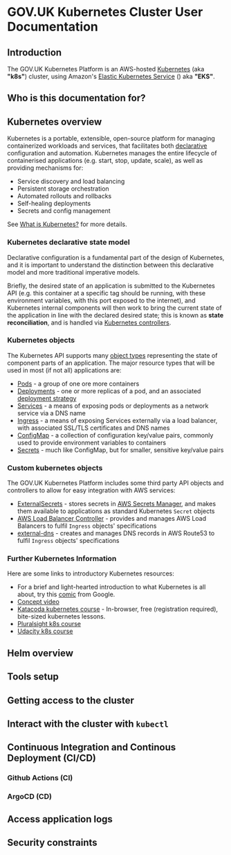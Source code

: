 # GOV.UK Kubernetes Cluster User Documentation

## Introduction

The GOV.UK Kubernetes Platform is an AWS-hosted [Kubernetes][] (aka **"k8s"**) cluster, using Amazon's [Elastic Kubernetes Service][] () aka **"EKS"**.

## Who is this documentation for?

## Kubernetes overview

Kubernetes is a portable, extensible, open-source platform for managing containerized workloads and services, that facilitates both [declarative](https://kubernetes.io/docs/tasks/manage-kubernetes-objects/declarative-config/) configuration and automation. Kubernetes manages the entire lifecycle of containerised applications (e.g. start, stop, update, scale), as well as providing mechanisms for:

- Service discovery and load balancing
- Persistent storage orchestration
- Automated rollouts and rollbacks
- Self-healing deployments
- Secrets and config management

See [What is Kubernetes?][] for more details.

### Kubernetes declarative state model

Declarative configuration is a fundamental part of the design of Kubernetes, and it is important to understand the distinction between this declarative model and more traditional imperative models.

Briefly, the desired state of an application is submitted to the Kubernetes API (e.g. this container at a specific tag should be running, with these environment variables, with this port exposed to the internet), and Kubernetes internal components will then work to bring the current state of the application in line with the declared desired state; this is known as **state reconciliation**, and is handled via [Kubernetes controllers][].

### Kubernetes objects

The Kubernetes API supports many [object types](https://kubernetes.io/docs/concepts/overview/working-with-objects/kubernetes-objects/) representing the state of component parts of an application. The major resource types that will be used in most (if not all) applications are:

- [Pods](https://kubernetes.io/docs/concepts/workloads/pods/) - a group of one ore more containers
- [Deployments](https://kubernetes.io/docs/concepts/workloads/controllers/deployment/) - one or more replicas of a pod, and an associated [deployment strategy](https://www.weave.works/blog/kubernetes-deployment-strategies)
- [Services](https://kubernetes.io/docs/concepts/services-networking/service/) - a means of exposing pods or deployments as a network service via a DNS name
- [Ingress](https://kubernetes.io/docs/concepts/services-networking/ingress/) - a means of exposing Services externally via a load balancer, with associated SSL/TLS certificates and DNS names
- [ConfigMap](https://kubernetes.io/docs/concepts/configuration/configmap/) - a collection of configuration key/value pairs, commonly used to provide environment variables to containers
- [Secrets](https://kubernetes.io/docs/concepts/configuration/secret/) - much like ConfigMap, but for smaller, sensitive key/value pairs

### Custom kubernetes objects

The GOV.UK Kubernetes Platform includes some third party API objects and controllers to allow for easy integration with AWS services:

- [ExternalSecrets](https://external-secrets.io) - stores secrets in [AWS Secrets Manager](https://aws.amazon.com/secrets-manager/), and makes them available to applications as standard Kubernetes `Secret` objects
- [AWS Load Balancer Controller](https://kubernetes-sigs.github.io/aws-load-balancer-controller/v2.3/) - provides and manages AWS Load Balancers to fulfil `Ingress` objects' specifications
- [external-dns](https://github.com/kubernetes-sigs/external-dns) - creates and manages DNS records in AWS Route53 to fulfil `Ingress` objects' specifications


### Further Kubernetes Information

<!--
Content based on https://github.com/ministryofjustice/cloud-platform-user-guide/blob/main/source/documentation/concepts/kubernetes.html.md.erb
-->

Here are some links to introductory Kubernetes resources:

 * For a brief and light-hearted introduction to what Kubernetes is all about, try this [comic][k8s-comic] from Google.
 * [Concept video][k8s-video]
 * [Katacoda kubernetes course][] - In-browser, free (registration required), bite-sized kubernetes lessons.
 * [Pluralsight k8s course][]
 * [Udacity k8s course][]


## Helm overview

## Tools setup

## Getting access to the cluster

## Interact with the cluster with `kubectl`

## Continuous Integration and Continous Deployment (CI/CD)

### Github Actions (CI)

### ArgoCD (CD)

## Access application logs

## Security constraints


[k8s-comic]: https://cloud.google.com/kubernetes-engine/kubernetes-comic/
[Kubernetes]: https://kubernetes.io
[k8s-video]: https://www.youtube.com/watch?v=IMOZCDhH7do
[Ingress]: https://kubernetes.io/docs/concepts/services-networking/ingress
[Pluralsight k8s course]: https://www.pluralsight.com/courses/kubernetes-getting-started
[Udacity k8s course]: https://eu.udacity.com/course/scalable-microservices-with-kubernetes--ud615
[Katacoda kubernetes course]: https://www.katacoda.com/courses/kubernetes
[Kubernetes]: https://kubernetes.io
[Elastic Kubernetes Service]: https://aws.amazon.com/eks/
[Kubernetes controllers]: https://kubernetes.io/docs/concepts/architecture/controller/
[What is Kubernetes?]: https://kubernetes.io/docs/concepts/overview/what-is-kubernetes/
